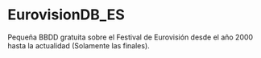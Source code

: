 # EurovisionDB_ES
Pequeña BBDD gratuita sobre el Festival de Eurovisión desde el año 2000 hasta la actualidad (Solamente las finales). 
